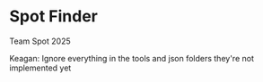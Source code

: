 # Spot Finder
Team Spot 2025

Keagan:
Ignore everything in the tools and json folders they're not implemented yet